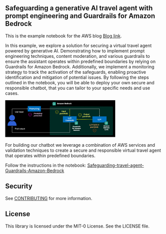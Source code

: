 ## Safeguarding a generative AI travel agent with prompt engineering and Guardrails for Amazon Bedrock

This is the example notebook for the AWS blog [Blog link](https://aws.amazon.com/blogs/machine-learning/safeguard-a-generative-ai-travel-agent-with-prompt-engineering-and-guardrails-for-amazon-bedrock/).

In this example, we explore a solution for securing a virtual travel agent powered by generative AI. Demonstrating how to implement prompt engineering techniques, content moderation, and various guardrails to ensure the assistant operates within predefined boundaries by relying on Guardrails for Amazon Bedrock. Additionally, we implement a monitoring strategy to track the activation of the safeguards, enabling proactive identification and mitigation of potential issues. By following the steps outlined in the notebook, you will be able to deploy your own secure and responsible chatbot, that you can tailor to your specific needs and use cases.

<img src="./flow.png" alt="Safeguard flow" width="70%">

For building our chatbot we leverage a combination of AWS services and validation techniques to create a secure and responsible virtual travel agent that operates within predefined boundaries.

Follow the instructions in the notebook: [Safeguarding-travel-agent-Guardrails-Amazon-Bedrock](Safeguarding-travel-agent-Guardrails-Amazon-Bedrock.ipynb)

## Security

See [CONTRIBUTING](CONTRIBUTING.md#security-issue-notifications) for more information.

## License

This library is licensed under the MIT-0 License. See the LICENSE file.


